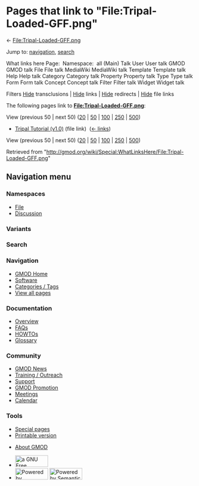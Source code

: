<div id="mw-page-base" class="noprint">

</div>

<div id="mw-head-base" class="noprint">

</div>

<div id="content" class="mw-body" role="main">

<span id="top"></span>

<div id="mw-js-message" style="display:none;">

</div>



# <span dir="auto">Pages that link to "File:Tripal-Loaded-GFF.png"</span>

<div id="bodyContent">

<div id="contentSub">

←
[File:Tripal-Loaded-GFF.png](/wiki/File:Tripal-Loaded-GFF.png "File:Tripal-Loaded-GFF.png")

</div>

<div id="jump-to-nav" class="mw-jump">

Jump to: [navigation](#mw-navigation), [search](#p-search)

</div>

<div id="mw-content-text">

What links here Page:  Namespace:  all (Main) Talk User User talk GMOD
GMOD talk File File talk MediaWiki MediaWiki talk Template Template talk
Help Help talk Category Category talk Property Property talk Type Type
talk Form Form talk Concept Concept talk Filter Filter talk Widget
Widget talk

Filters
[Hide](/mediawiki/index.php?title=Special:WhatLinksHere/File:Tripal-Loaded-GFF.png&hidetrans=1 "Special:WhatLinksHere/File:Tripal-Loaded-GFF.png")
transclusions \|
[Hide](/mediawiki/index.php?title=Special:WhatLinksHere/File:Tripal-Loaded-GFF.png&hidelinks=1 "Special:WhatLinksHere/File:Tripal-Loaded-GFF.png")
links \|
[Hide](/mediawiki/index.php?title=Special:WhatLinksHere/File:Tripal-Loaded-GFF.png&hideredirs=1 "Special:WhatLinksHere/File:Tripal-Loaded-GFF.png")
redirects \|
[Hide](/mediawiki/index.php?title=Special:WhatLinksHere/File:Tripal-Loaded-GFF.png&hideimages=1 "Special:WhatLinksHere/File:Tripal-Loaded-GFF.png")
file links

The following pages link to
**[File:Tripal-Loaded-GFF.png](/wiki/File:Tripal-Loaded-GFF.png "File:Tripal-Loaded-GFF.png")**:

View (previous 50 \| next 50)
([20](/mediawiki/index.php?title=Special:WhatLinksHere/File:Tripal-Loaded-GFF.png&limit=20 "Special:WhatLinksHere/File:Tripal-Loaded-GFF.png")
\|
[50](/mediawiki/index.php?title=Special:WhatLinksHere/File:Tripal-Loaded-GFF.png&limit=50 "Special:WhatLinksHere/File:Tripal-Loaded-GFF.png")
\|
[100](/mediawiki/index.php?title=Special:WhatLinksHere/File:Tripal-Loaded-GFF.png&limit=100 "Special:WhatLinksHere/File:Tripal-Loaded-GFF.png")
\|
[250](/mediawiki/index.php?title=Special:WhatLinksHere/File:Tripal-Loaded-GFF.png&limit=250 "Special:WhatLinksHere/File:Tripal-Loaded-GFF.png")
\|
[500](/mediawiki/index.php?title=Special:WhatLinksHere/File:Tripal-Loaded-GFF.png&limit=500 "Special:WhatLinksHere/File:Tripal-Loaded-GFF.png"))

- [Tripal Tutorial
  (v1.0)](/wiki/Tripal_Tutorial_(v1.0) "Tripal Tutorial (v1.0)") (file
  link) ‎ <span class="mw-whatlinkshere-tools">([←
  links](/mediawiki/index.php?title=Special:WhatLinksHere&target=Tripal+Tutorial+%28v1.0%29 "Special:WhatLinksHere"))</span>

View (previous 50 \| next 50)
([20](/mediawiki/index.php?title=Special:WhatLinksHere/File:Tripal-Loaded-GFF.png&limit=20 "Special:WhatLinksHere/File:Tripal-Loaded-GFF.png")
\|
[50](/mediawiki/index.php?title=Special:WhatLinksHere/File:Tripal-Loaded-GFF.png&limit=50 "Special:WhatLinksHere/File:Tripal-Loaded-GFF.png")
\|
[100](/mediawiki/index.php?title=Special:WhatLinksHere/File:Tripal-Loaded-GFF.png&limit=100 "Special:WhatLinksHere/File:Tripal-Loaded-GFF.png")
\|
[250](/mediawiki/index.php?title=Special:WhatLinksHere/File:Tripal-Loaded-GFF.png&limit=250 "Special:WhatLinksHere/File:Tripal-Loaded-GFF.png")
\|
[500](/mediawiki/index.php?title=Special:WhatLinksHere/File:Tripal-Loaded-GFF.png&limit=500 "Special:WhatLinksHere/File:Tripal-Loaded-GFF.png"))

</div>

<div class="printfooter">

Retrieved from
"<http://gmod.org/wiki/Special:WhatLinksHere/File:Tripal-Loaded-GFF.png>"

</div>

<div id="catlinks" class="catlinks catlinks-allhidden">

</div>

<div class="visualClear">

</div>

</div>

</div>

<div id="mw-navigation">

## Navigation menu

<div id="mw-head">



<div id="left-navigation">

<div id="p-namespaces" class="vectorTabs" role="navigation"
aria-labelledby="p-namespaces-label">

### Namespaces

- <span id="ca-nstab-image"><a href="/wiki/File:Tripal-Loaded-GFF.png" accesskey="c"
  title="View the file page [c]">File</a></span>
- <span id="ca-talk"><a
  href="/mediawiki/index.php?title=File_talk:Tripal-Loaded-GFF.png&amp;action=edit&amp;redlink=1"
  accesskey="t"
  title="Discussion about the content page [t]">Discussion</a></span>

</div>

<div id="p-variants" class="vectorMenu emptyPortlet" role="navigation"
aria-labelledby="p-variants-label">

### 

### Variants[](#)

<div class="menu">

</div>

</div>

</div>

<div id="right-navigation">





</div>

<div id="p-search" role="search">

### Search

<div id="simpleSearch">

</div>

</div>

</div>

</div>

<div id="mw-panel">

<div id="p-logo" role="banner">

<a href="/wiki/Main_Page"
style="background-image: url(http://gmod.org/images/GMOD-cogs.png);"
title="Visit the main page"></a>

</div>

<div id="p-Navigation" class="portal" role="navigation"
aria-labelledby="p-Navigation-label">

### Navigation

<div class="body">

- <span id="n-GMOD-Home">[GMOD Home](/wiki/Main_Page)</span>
- <span id="n-Software">[Software](/wiki/GMOD_Components)</span>
- <span id="n-Categories-.2F-Tags">[Categories /
  Tags](/wiki/Categories)</span>
- <span id="n-View-all-pages">[View all
  pages](/wiki/Special:AllPages)</span>

</div>

</div>

<div id="p-Documentation" class="portal" role="navigation"
aria-labelledby="p-Documentation-label">

### Documentation

<div class="body">

- <span id="n-Overview">[Overview](/wiki/Overview)</span>
- <span id="n-FAQs">[FAQs](/wiki/Category:FAQ)</span>
- <span id="n-HOWTOs">[HOWTOs](/wiki/Category:HOWTO)</span>
- <span id="n-Glossary">[Glossary](/wiki/Glossary)</span>

</div>

</div>

<div id="p-Community" class="portal" role="navigation"
aria-labelledby="p-Community-label">

### Community

<div class="body">

- <span id="n-GMOD-News">[GMOD News](/wiki/GMOD_News)</span>
- <span id="n-Training-.2F-Outreach">[Training /
  Outreach](/wiki/Training_and_Outreach)</span>
- <span id="n-Support">[Support](/wiki/Support)</span>
- <span id="n-GMOD-Promotion">[GMOD
  Promotion](/wiki/GMOD_Promotion)</span>
- <span id="n-Meetings">[Meetings](/wiki/Meetings)</span>
- <span id="n-Calendar">[Calendar](/wiki/Calendar)</span>

</div>

</div>

<div id="p-tb" class="portal" role="navigation"
aria-labelledby="p-tb-label">

### Tools

<div class="body">

- <span id="t-specialpages"><a href="/wiki/Special:SpecialPages" accesskey="q"
  title="A list of all special pages [q]">Special pages</a></span>
- <span id="t-print"><a
  href="/mediawiki/index.php?title=Special:WhatLinksHere/File:Tripal-Loaded-GFF.png&amp;printable=yes"
  rel="alternate" accesskey="p"
  title="Printable version of this page [p]">Printable version</a></span>

</div>

</div>

</div>

</div>

<div id="footer" role="contentinfo">

- <span id="footer-places-about">[About
  GMOD](/wiki/GMOD:About "GMOD:About")</span>

<!-- -->

- <span id="footer-copyrightico">[<img src="http://www.gnu.org/graphics/gfdl-logo-small.png" width="88"
  height="31" alt="a GNU Free Documentation License" />](http://www.gnu.org/licenses/fdl-1.3.html)</span>
- <span id="footer-poweredbyico">[<img src="/mediawiki/skins/common/images/poweredby_mediawiki_88x31.png"
  width="88" height="31" alt="Powered by MediaWiki" />](//www.mediawiki.org/)
  [<img
  src="/mediawiki/extensions/SemanticMediaWiki/includes/../resources/images/smw_button.png"
  width="88" height="31" alt="Powered by Semantic MediaWiki" />](https://www.semantic-mediawiki.org/wiki/Semantic_MediaWiki)</span>

<div style="clear:both">

</div>

</div>
